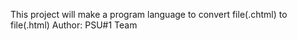 This project will make a program language to convert file(.chtml) to file(.html)
Author: PSU#1 Team 
